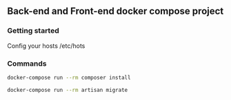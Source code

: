 ## Back-end and Front-end docker compose project


### Getting started

Config your hosts /etc/hots

### Commands

```sh
docker-compose run --rm composer install
```

```sh
docker-compose run --rm artisan migrate
```